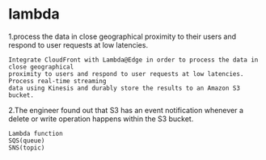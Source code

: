 # lambda

1.process the data in close geographical proximity to their users and respond to user requests at low latencies.
```
Integrate CloudFront with Lambda@Edge in order to process the data in close geographical
proximity to users and respond to user requests at low latencies. Process real-time streaming
data using Kinesis and durably store the results to an Amazon S3 bucket.
```

2.The engineer found out that S3 has an event notification whenever a delete or write operation happens within the S3 bucket.
```
Lambda function
SQS(queue)
SNS(topic)
```




